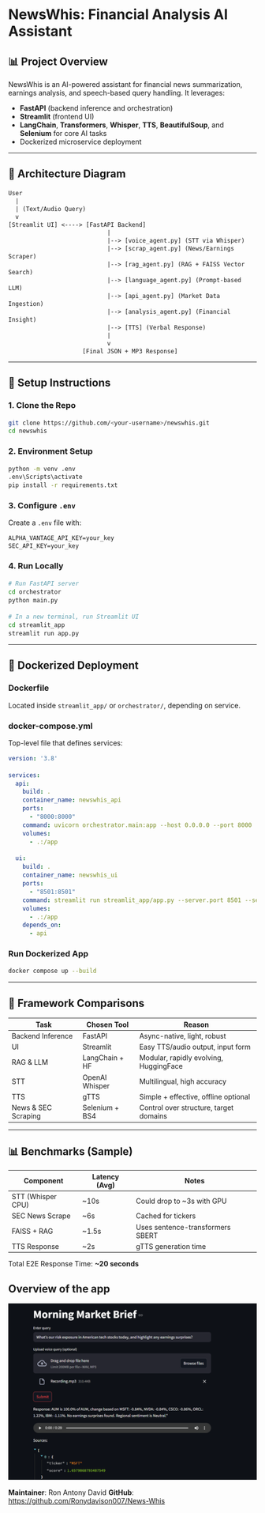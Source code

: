 # NewsWhis: Financial Analysis AI Assistant

## 📊 Project Overview

NewsWhis is an AI-powered assistant for financial news summarization, earnings analysis, and speech-based query handling. It leverages:

* **FastAPI** (backend inference and orchestration)
* **Streamlit** (frontend UI)
* **LangChain**, **Transformers**, **Whisper**, **TTS**, **BeautifulSoup**, and **Selenium** for core AI tasks
* Dockerized microservice deployment

---

## 🧰 Architecture Diagram

```
User
  |
  | (Text/Audio Query)
  v
[Streamlit UI] <----> [FastAPI Backend]
                            |
                            |--> [voice_agent.py] (STT via Whisper)
                            |--> [scrap_agent.py] (News/Earnings Scraper)
                            |--> [rag_agent.py] (RAG + FAISS Vector Search)
                            |--> [language_agent.py] (Prompt-based LLM)
                            |--> [api_agent.py] (Market Data Ingestion)
                            |--> [analysis_agent.py] (Financial Insight)
                            |--> [TTS] (Verbal Response)
                            |
                            v
                     [Final JSON + MP3 Response]
```

---

## 🚀 Setup Instructions

### 1. Clone the Repo

```bash
git clone https://github.com/<your-username>/newswhis.git
cd newswhis
```

### 2. Environment Setup

```bash
python -m venv .env
.env\Scripts\activate
pip install -r requirements.txt
```

### 3. Configure `.env`

Create a `.env` file with:

```env
ALPHA_VANTAGE_API_KEY=your_key
SEC_API_KEY=your_key
```

### 4. Run Locally

```bash
# Run FastAPI server
cd orchestrator
python main.py

# In a new terminal, run Streamlit UI
cd streamlit_app
streamlit run app.py
```

---

## 🚫 Dockerized Deployment

### Dockerfile

Located inside `streamlit_app/` or `orchestrator/`, depending on service.

### docker-compose.yml

Top-level file that defines services:

```yaml
version: '3.8'

services:
  api:
    build: .
    container_name: newswhis_api
    ports:
      - "8000:8000"
    command: uvicorn orchestrator.main:app --host 0.0.0.0 --port 8000
    volumes:
      - .:/app

  ui:
    build: .
    container_name: newswhis_ui
    ports:
      - "8501:8501"
    command: streamlit run streamlit_app/app.py --server.port 8501 --server.address 0.0.0.0
    volumes:
      - .:/app
    depends_on:
      - api

```

### Run Dockerized App

```bash
docker compose up --build
```

---

## 🔄 Framework Comparisons

| Task                | Chosen Tool    | Reason                                 |
| ------------------- | -------------- | -------------------------------------- |
| Backend Inference   | FastAPI        | Async-native, light, robust            |
| UI                  | Streamlit      | Easy TTS/audio output, input form      |
| RAG & LLM           | LangChain + HF | Modular, rapidly evolving, HuggingFace |
| STT                 | OpenAI Whisper | Multilingual, high accuracy            |
| TTS                 | gTTS           | Simple + effective, offline optional   |
| News & SEC Scraping | Selenium + BS4 | Control over structure, target domains |

---

## 📊 Benchmarks (Sample)

| Component         | Latency (Avg) | Notes                            |
| ----------------- | ------------- | -------------------------------- |
| STT (Whisper CPU) | \~10s         | Could drop to \~3s with GPU      |
| SEC News Scrape   | \~6s          | Cached for tickers               |
| FAISS + RAG       | \~1.5s        | Uses sentence-transformers SBERT |
| TTS Response      | \~2s          | gTTS generation time             |

Total E2E Response Time: **\~20 seconds**

## Overview of the app

![Overview](assets/Screenshot-2025-05-29-125222.png)

**Maintainer**: Ron Antony David
**GitHub**: https://github.com/Ronydavison007/News-Whis
